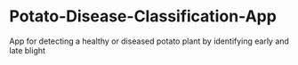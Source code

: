 # Potato-Disease-Classification-App
App for detecting a healthy or diseased potato plant by identifying early and late blight
